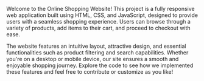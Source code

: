 Welcome to the Online Shopping Website! This project is a fully responsive web application built using HTML, CSS, and JavaScript, designed to provide users with a seamless shopping experience. 
Users can browse through a variety of products, add items to their cart, and proceed to checkout with ease. 

The website features an intuitive layout, attractive design, and essential functionalities such as product filtering and search capabilities. Whether you're on a desktop or mobile device, our site ensures a smooth and enjoyable shopping journey. 
Explore the code to see how we implemented these features and feel free to contribute or customize as you like!
